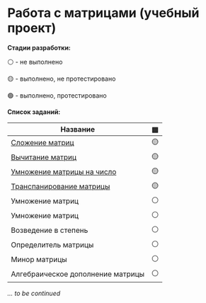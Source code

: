 # Работа с матрицами (учебный проект)

**Стадии разработки:**

⚪ - не выполнено

🟡 - выполнено, не протестировано

🟢 - выполнено, протестировано

**Список заданий:**

Название | ▩
------------ | -------------
[Сложение матриц](https://github.com/EgorOnufreychuk/matrix-cpp/blob/a126e6197f035f349fa22dd70043d03ae7be6acb/matrix.cpp#L6) | 🟡
[Вычитание матриц](https://github.com/EgorOnufreychuk/matrix-cpp/blob/a126e6197f035f349fa22dd70043d03ae7be6acb/matrix.cpp#L26) | 🟡
[Умножение матрицы на число](https://github.com/EgorOnufreychuk/matrix-cpp/blob/a126e6197f035f349fa22dd70043d03ae7be6acb/matrix.cpp#L46) | 🟡
[Транспанирование матрицы](https://github.com/EgorOnufreychuk/matrix-cpp/blob/a126e6197f035f349fa22dd70043d03ae7be6acb/matrix.cpp#L60) | 🟡
Умножение матриц | ⚪
Умножение матриц | ⚪
Возведение в степень | ⚪
Определитель матрицы | ⚪
Минор матрицы | ⚪
Алгебраическое дополнение матрицы | ⚪

*... to be continued*
